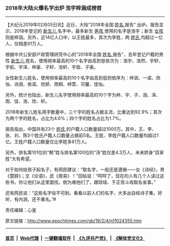 ### 2018年大陆火爆名字出炉 浩宇梓涵成榜首
------------------------

<p>
 【大纪元2019年02月05日讯】近日，大陆“2018年全国
 <a href="http://www.epochtimes.com/gb/tag/%E5%A7%93%E5%90%8D.html">
  姓名
 </a>
 报告” 出炉。报告显示，2018年登记的
 <a href="http://www.epochtimes.com/gb/tag/%E6%96%B0%E7%94%9F%E5%84%BF.html">
  新生儿
 </a>
 名字中，最多新生
 <a href="http://www.epochtimes.com/gb/tag/%E7%94%B7%E5%AD%A9.html">
  男孩
 </a>
 使用的名字是浩宇；新生
 <a href="http://www.epochtimes.com/gb/tag/%E5%A5%B3%E5%AD%A9.html">
  女孩
 </a>
 则是梓涵。另外，近14亿人口中，以王姓最多，其次为李姓，两
 <a href="http://www.epochtimes.com/gb/tag/%E5%A7%93%E6%B0%8F.html">
  姓氏
 </a>
 均超过一亿人，仅相差61万人。
</p>
<p>
 根据中共公安部户政管理研究中心的“2018年全国
 <a href="http://www.epochtimes.com/gb/tag/%E5%A7%93%E5%90%8D.html">
  姓名
 </a>
 报告”，去年登记户籍的男性
 <a href="http://www.epochtimes.com/gb/tag/%E6%96%B0%E7%94%9F%E5%84%BF.html">
  新生儿
 </a>
 姓名，使用频率最高的10个名字由高到低依次为：浩宇、浩然、宇轩、宇航、宇泽、梓豪、子轩、浩轩、宇辰、子豪。
</p>
<p>
 女性新生儿姓名，使用频率最高的10个名字由高到低则依序为：梓涵、一诺、欣怡、诗涵、依诺、欣妍、雨桐、梓萱、可馨、佳怡。
</p>
<p>
 另外，统计也指出，新生儿名字使用频率最高的10个字为梓、宇、子、涵、泽、雨、佳、浩、欣、轩。
</p>
<p>
 2018年新生儿姓名用字数量中，三个字的姓名占据主流，比重达到92.9%；其次为两个字的姓名，占比为4.6%；四个字的姓名占比为1.7%。
</p>
<p>
 报告指出，中国共有23个
 <a href="http://www.epochtimes.com/gb/tag/%E5%A7%93%E6%B0%8F.html">
  姓氏
 </a>
 的户籍人口数量超过1000万。其中，王、李、张、刘、陈5个姓氏户籍人口数量占据前5名。王姓、李姓户籍人口数量均超过1亿。王姓户籍人口数量仅比李姓多61万人。
</p>
<p>
 另外，排名第101位的“赖”姓与排名第100位的“汤”姓仅差4.3万人，未来跻身“百家姓”大有希望。
</p>
<p>
 对于如何给孩子起名子，有网民建议：“取名字，一般还是遵循——女《诗经》，男《楚辞》；文《论语》，武《周易》！”回帖说：“呵呵了，现在的人有几个人读过这些书，你让他们从这里面找，倒为难他们了，跟琼瑶、于正宫斗戏取名省事。”
</p>
<p>
 还有网民说：“这些名字俗不可耐。看看以前人们的名字，大多出自经诗子集，好听，有内涵，还不重名。”#
</p>
<p>
 责任编辑：心鉴
</p>

原文链接：http://www.epochtimes.com/gb/19/2/4/n11024355.htm


------------------------
#### [首页](https://github.com/gfw-breaker/banned-news/blob/master/README.md) &nbsp;|&nbsp; [Web代理](https://github.com/labour-camp/helloworld) &nbsp;|&nbsp; [一键翻墙软件](https://github.com/gfw-breaker/nogfw/blob/master/README.md) &nbsp;|&nbsp; [《九评共产党》](https://github.com/gfw-breaker/9ping.md/blob/master/README.md#九评之一评共产党是什么) &nbsp;|&nbsp; [《解体党文化》](https://github.com/gfw-breaker/jtdwh.md/blob/master/README.md#绪论)

